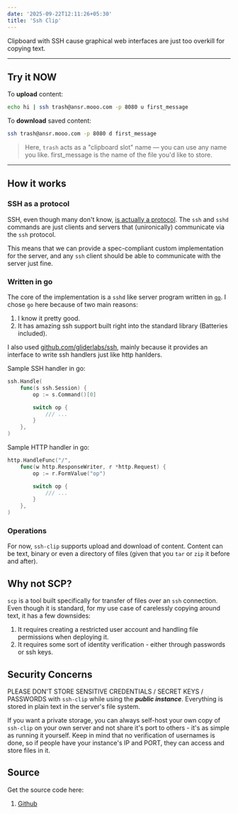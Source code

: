 ```yaml
---
date: '2025-09-22T12:11:26+05:30'
title: 'Ssh Clip'
---
```



Clipboard with SSH cause graphical web interfaces are just too overkill for copying text.


<!--more-->

---

## Try it NOW

To **upload** content:

```sh
echo hi | ssh trash@ansr.mooo.com -p 8080 u first_message
```

To **download** saved content:

```sh
ssh trash@ansr.mooo.com -p 8080 d first_message
```

> Here, `trash` acts as a "clipboard slot" name — you can use any name you like.
first_message is the name of the file you'd like to store.


---

## How it works

### SSH as a protocol

SSH, even though many don't know, [is actually a protocol](https://datatracker.ietf.org/doc/html/rfc4251). The `ssh` and `sshd` commands are just clients and servers that (unironically) communicate via the `ssh` protocol.

This means that we can provide a spec-compliant custom implementation for the server, and any `ssh` client should be able to communicate with the server just fine.

### Written in go

The core of the implementation is a `sshd` like server program written in [`go`](https://go.dev/). I chose `go` here because of two main reasons:

1. I know it pretty good.
2. It has amazing ssh support built right into the standard library (Batteries included).

I also used [github.com/gliderlabs/ssh](https://github.com/gliderlabs/ssh), mainly because it provides an interface to write ssh handlers just like http hanlders.

Sample SSH handler in go:
```go
ssh.Handle(
    func(s ssh.Session) {
        op := s.Command()[0]

        switch op {
            /// ...
        }
    },
)

```

Sample HTTP handler in go:
```go
http.HandleFunc("/",
    func(w http.ResponseWriter, r *http.Request) {
        op := r.FormValue("op")

        switch op {
            /// ...
        }
    },
)
```

### Operations

For now, `ssh-clip` supports upload and download of content. Content can be text, binary or even a directory of files (given that you `tar` or `zip` it before and after).

## Why not SCP?

`scp` is a tool built specifically for transfer of files over an `ssh` connection. Even though it is standard, for my use case of carelessly copying around text, it has a few downsides:

1. It requires creating a restricted user account and handling file permissions when deploying it.
2. It requires some sort of identity verification - either through passwords or ssh keys.

## Security Concerns

PLEASE DON'T STORE SENSITIVE CREDENTIALS / SECRET KEYS / PASSWORDS with `ssh-clip` while using the ***public instance***. Everything is stored in plain text in the server's file system.

If you want a private storage, you can always self-host your own copy of `ssh-clip` on your own server and not share it's port to others - it's as simple as running it yourself. Keep in mind that no verification of usernames is done, so if people have your instance's IP and PORT, they can access and store files in it.

## Source

Get the source code here:
1. [Github](https://github.com/sivaplaysmC/ssh-clip)
